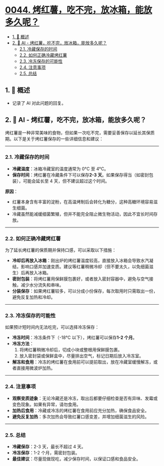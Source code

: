 # [0044. 烤红薯，吃不完，放冰箱，能放多久呢？](https://github.com/Tdahuyou/TNotes.notes/tree/main/notes/0044.%20%E7%83%A4%E7%BA%A2%E8%96%AF%EF%BC%8C%E5%90%83%E4%B8%8D%E5%AE%8C%EF%BC%8C%E6%94%BE%E5%86%B0%E7%AE%B1%EF%BC%8C%E8%83%BD%E6%94%BE%E5%A4%9A%E4%B9%85%E5%91%A2%EF%BC%9F)

<!-- region:toc -->

- [1. 📝 概述](#1--概述)
- [2. 🤖 AI - 烤红薯，吃不完，放冰箱，能放多久呢？](#2--ai---烤红薯吃不完放冰箱能放多久呢)
  - [2.1. 冷藏保存的时间](#21-冷藏保存的时间)
  - [2.2. 如何正确冷藏烤红薯](#22-如何正确冷藏烤红薯)
  - [2.3. 冷冻保存的可能性](#23-冷冻保存的可能性)
  - [2.4. 注意事项](#24-注意事项)
  - [2.5. 总结](#25-总结)

<!-- endregion:toc -->

## 1. 📝 概述

- 记录了 AI 对此问题的回复。

## 2. 🤖 AI - 烤红薯，吃不完，放冰箱，能放多久呢？

烤红薯是一种非常美味的食物，但如果一次吃不完，需要妥善保存以延长其保质期。以下是关于烤红薯保存的一些详细信息和建议：

---

### 2.1. 冷藏保存的时间

- **冷藏温度**：冰箱冷藏室的温度通常为 0°C 至 4°C。
- **保存时间**：烤红薯在冷藏条件下可以保存**2-3 天**。如果保存得当（如密封包装），可能会延长至 4 天，但不建议超过这个时间。

**原因**：

- 红薯本身含有丰富的淀粉，在高温烤制后会转化为糖分，这种高糖环境容易滋生细菌。
- 冷藏虽然能减缓细菌繁殖，但并不能完全阻止微生物活动，因此不宜长时间存放。

---

### 2.2. 如何正确冷藏烤红薯

为了延长烤红薯的保质期并保持口感，可以采取以下措施：

- **冷却后再放入冰箱**：刚出炉的烤红薯温度较高，直接放入冰箱会导致水汽凝结，影响口感并加速变质。建议等红薯稍微冷却（但不要太久，以免细菌滋生）后再放入冰箱。
- **密封包装**：将烤红薯用保鲜膜包裹好，或者放入密封容器中，避免与空气接触，减少水分流失和串味。
- **分装保存**：如果烤红薯较多，可以分成小份保存，每次取用时只需取出一份，避免反复加热和冷却。

---

### 2.3. 冷冻保存的可能性

如果预计短时间内无法吃完，可以选择冷冻保存：

- **冷冻时间**：冷冻条件下（-18°C 以下），烤红薯可以保存**1-2 个月**。
- **冷冻方法**：
  1. 将烤红薯稍微冷却后，切成小块或整根用保鲜膜包裹。
  2. 放入密封袋或保鲜盒中，尽量排出空气，标记日期后放入冷冻室。
- **解冻和食用**：冷冻的烤红薯在食用前可以提前取出，放在冷藏室缓慢解冻，或者直接用微波炉加热。

---

### 2.4. 注意事项

- **观察变质迹象**：无论冷藏还是冷冻，取出后都要仔细检查是否有异味、发霉或变色现象。如果有异常，请勿食用。
- **加热后食用**：冷藏或冷冻的烤红薯在食用前应充分加热，确保食品安全。
- **避免反复加热**：多次加热会导致红薯口感变差，并增加细菌滋生的风险。

---

### 2.5. 总结

- **冷藏保存**：2-3 天，最长不超过 4 天。
- **冷冻保存**：1-2 个月，需密封包装。
- **最佳建议**：尽量现做现吃，减少保存时间，以保证口感和食品安全。
